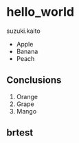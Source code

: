 # hello_world

suzuki.kaito

- Apple
- Banana
- Peach

## Conclusions

1. Orange
1. Grape
1. Mango

## brtest
